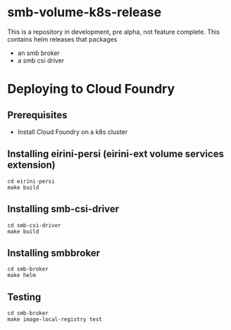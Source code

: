 # smb-volume-k8s-release
This is a repository in development, pre alpha, not feature complete.
This contains helm releases that packages

- an smb broker
- a smb csi driver


# Deploying to Cloud Foundry
## Prerequisites
- Install Cloud Foundry on a k8s cluster

## Installing eirini-persi (eirini-ext volume services extension)
```
cd eirini-persi
make build
```

## Installing smb-csi-driver
```
cd smb-csi-driver
make build
```

## Installing smbbroker
```
cd smb-broker
make helm
```

## Testing 
```
cd smb-broker
make image-local-registry test
```
